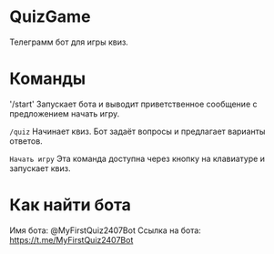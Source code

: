 # QuizGame
Телеграмм бот для игры квиз.

# Команды
'/start'
Запускает бота и выводит приветственное сообщение с предложением начать игру.

`/quiz`
Начинает квиз. Бот задаёт вопросы и предлагает варианты ответов.

`Начать игру`
Эта команда доступна через кнопку на клавиатуре и запускает квиз.

# Как найти бота
Имя бота: @MyFirstQuiz2407Bot
Ссылка на бота: https://t.me/MyFirstQuiz2407Bot
